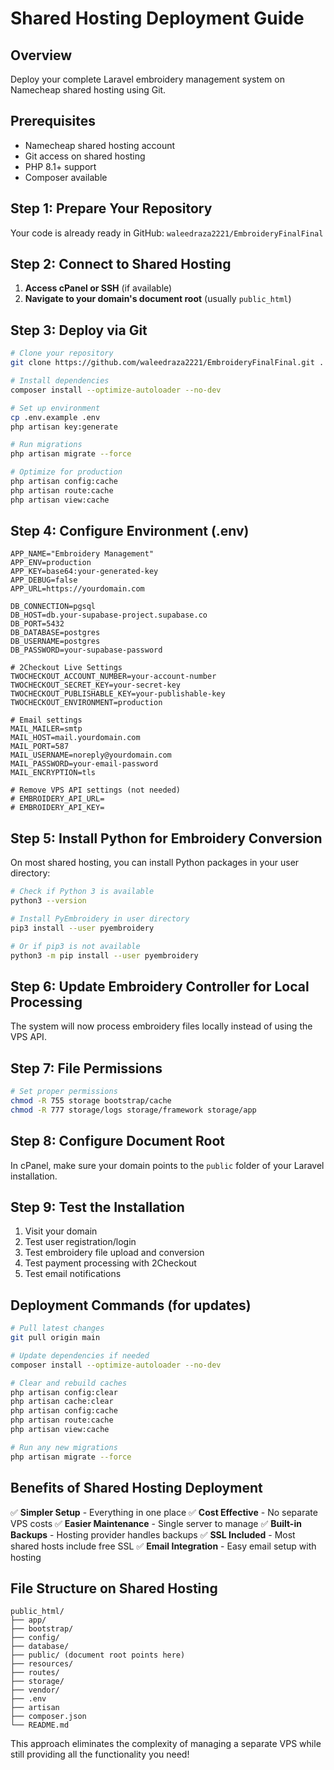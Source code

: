 # Shared Hosting Deployment Guide

## Overview
Deploy your complete Laravel embroidery management system on Namecheap shared hosting using Git.

## Prerequisites
- Namecheap shared hosting account
- Git access on shared hosting
- PHP 8.1+ support
- Composer available

## Step 1: Prepare Your Repository

Your code is already ready in GitHub: `waleedraza2221/EmbroideryFinalFinal`

## Step 2: Connect to Shared Hosting

1. **Access cPanel or SSH** (if available)
2. **Navigate to your domain's document root** (usually `public_html`)

## Step 3: Deploy via Git

```bash
# Clone your repository
git clone https://github.com/waleedraza2221/EmbroideryFinalFinal.git .

# Install dependencies
composer install --optimize-autoloader --no-dev

# Set up environment
cp .env.example .env
php artisan key:generate

# Run migrations
php artisan migrate --force

# Optimize for production
php artisan config:cache
php artisan route:cache
php artisan view:cache
```

## Step 4: Configure Environment (.env)

```env
APP_NAME="Embroidery Management"
APP_ENV=production
APP_KEY=base64:your-generated-key
APP_DEBUG=false
APP_URL=https://yourdomain.com

DB_CONNECTION=pgsql
DB_HOST=db.your-supabase-project.supabase.co
DB_PORT=5432
DB_DATABASE=postgres
DB_USERNAME=postgres
DB_PASSWORD=your-supabase-password

# 2Checkout Live Settings
TWOCHECKOUT_ACCOUNT_NUMBER=your-account-number
TWOCHECKOUT_SECRET_KEY=your-secret-key
TWOCHECKOUT_PUBLISHABLE_KEY=your-publishable-key
TWOCHECKOUT_ENVIRONMENT=production

# Email settings
MAIL_MAILER=smtp
MAIL_HOST=mail.yourdomain.com
MAIL_PORT=587
MAIL_USERNAME=noreply@yourdomain.com
MAIL_PASSWORD=your-email-password
MAIL_ENCRYPTION=tls

# Remove VPS API settings (not needed)
# EMBROIDERY_API_URL=
# EMBROIDERY_API_KEY=
```

## Step 5: Install Python for Embroidery Conversion

On most shared hosting, you can install Python packages in your user directory:

```bash
# Check if Python 3 is available
python3 --version

# Install PyEmbroidery in user directory
pip3 install --user pyembroidery

# Or if pip3 is not available
python3 -m pip install --user pyembroidery
```

## Step 6: Update Embroidery Controller for Local Processing

The system will now process embroidery files locally instead of using the VPS API.

## Step 7: File Permissions

```bash
# Set proper permissions
chmod -R 755 storage bootstrap/cache
chmod -R 777 storage/logs storage/framework storage/app
```

## Step 8: Configure Document Root

In cPanel, make sure your domain points to the `public` folder of your Laravel installation.

## Step 9: Test the Installation

1. Visit your domain
2. Test user registration/login
3. Test embroidery file upload and conversion
4. Test payment processing with 2Checkout
5. Test email notifications

## Deployment Commands (for updates)

```bash
# Pull latest changes
git pull origin main

# Update dependencies if needed
composer install --optimize-autoloader --no-dev

# Clear and rebuild caches
php artisan config:clear
php artisan cache:clear
php artisan config:cache
php artisan route:cache
php artisan view:cache

# Run any new migrations
php artisan migrate --force
```

## Benefits of Shared Hosting Deployment

✅ **Simpler Setup** - Everything in one place
✅ **Cost Effective** - No separate VPS costs
✅ **Easier Maintenance** - Single server to manage
✅ **Built-in Backups** - Hosting provider handles backups
✅ **SSL Included** - Most shared hosts include free SSL
✅ **Email Integration** - Easy email setup with hosting

## File Structure on Shared Hosting

```
public_html/
├── app/
├── bootstrap/
├── config/
├── database/
├── public/ (document root points here)
├── resources/
├── routes/
├── storage/
├── vendor/
├── .env
├── artisan
├── composer.json
└── README.md
```

This approach eliminates the complexity of managing a separate VPS while still providing all the functionality you need!

